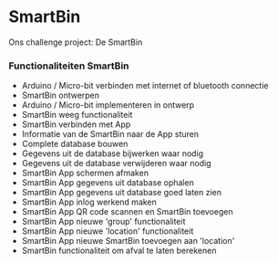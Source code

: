 # SmartBin
Ons challenge project: De SmartBin

### Functionaliteiten SmartBin
- Arduino / Micro-bit verbinden met internet of bluetooth connectie
- SmartBin ontwerpen
- Arduino / Micro-bit implementeren in ontwerp
- SmartBin weeg functionaliteit
- SmartBin verbinden met App
- Informatie van de SmartBin naar de App sturen
- Complete database bouwen
- Gegevens uit de database bijwerken waar nodig
- Gegevens uit de database verwijderen waar nodig
- SmartBin App schermen afmaken
- SmartBin App gegevens uit database ophalen
- SmartBin App gegevens uit database goed laten zien
- SmartBin App inlog werkend maken
- SmartBin App QR code scannen en SmartBin toevoegen 
- SmartBin App nieuwe 'group' functionaliteit
- SmartBin App nieuwe 'location' functionaliteit
- SmartBin App nieuwe SmartBin toevoegen aan 'location'
- SmartBin functionaliteit om afval te laten berekenen




